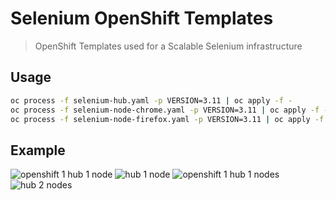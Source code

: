 # Selenium OpenShift Templates

> OpenShift Templates used for a Scalable Selenium infrastructure

## Usage

```bash
oc process -f selenium-hub.yaml -p VERSION=3.11 | oc apply -f -
oc process -f selenium-node-chrome.yaml -p VERSION=3.11 | oc apply -f -
oc process -f selenium-node-firefox.yaml -p VERSION=3.11 | oc apply -f -
```

## Example

![openshift 1 hub 1 node](http://i.imgur.com/Ux3VcE3.png)
![hub 1 node](http://i.imgur.com/FBIDvta.png)
![openshift 1 hub 1 nodes](http://i.imgur.com/JpMkwTP.png)
![hub 2 nodes](http://i.imgur.com/LBqQ0KS.png)

